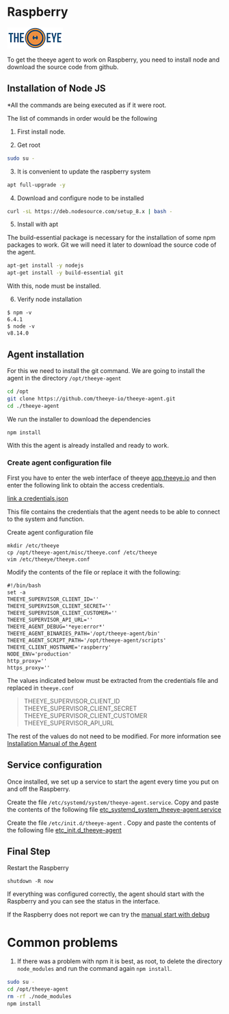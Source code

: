 # Raspberry

[![theeye.io](../../images/logo-theeye-theOeye-logo2.png)](https://theeye.io/en/index.html)

To get the theeye agent to work on Raspberry, you need to install node and download the source code from github.

## Installation of Node JS

*All the commands are being executed as if it were root.

The list of commands in order would be the following

1. First install node. 

2. Get root

```bash
sudo su -
```

3. It is convenient to update the raspberry system

```bash
apt full-upgrade -y
```

4. Download and configure node to be installed

```bash
curl -sL https://deb.nodesource.com/setup_8.x | bash -
```

5. Install with apt

The build-essential package is necessary for the installation of some npm packages to work. Git we will need it later to download the source code of the agent.

```bash
apt-get install -y nodejs
apt-get install -y build-essential git
```

With this, node must be installed.

6. Verify node installation

```text
$ npm -v
6.4.1
$ node -v
v8.14.0
```
## Agent installation

For this we need to install the git command. We are going to install the agent in the directory `/opt/theeye-agent`

```bash
cd /opt
git clone https://github.com/theeye-io/theeye-agent.git
cd ./theeye-agent
```

We run the installer to download the dependencies

```text
npm install
```

With this the agent is already installed and ready to work.

### Create agent configuration file

First you have to enter the web interface of theeye [app.theeye.io](https://app.theeye.io) and then enter the following link to obtain the access credentials.

[link a credentials.json](https://app.theeye.io/api/agent/credentials)

This file contains the credentials that the agent needs to be able to connect to the system and function.

Create agent configuration file

```text
mkdir /etc/theeye
cp /opt/theeye-agent/misc/theeye.conf /etc/theeye
vim /etc/theeye/theeye.conf
```

Modify the contents of the file or replace it with the following:

```text
#!/bin/bash
set -a
THEEYE_SUPERVISOR_CLIENT_ID=''
THEEYE_SUPERVISOR_CLIENT_SECRET=''
THEEYE_SUPERVISOR_CLIENT_CUSTOMER=''
THEEYE_SUPERVISOR_API_URL=''
THEEYE_AGENT_DEBUG='*eye:error*'
THEEYE_AGENT_BINARIES_PATH='/opt/theeye-agent/bin'
THEEYE_AGENT_SCRIPT_PATH='/opt/theeye-agent/scripts'
THEEYE_CLIENT_HOSTNAME='raspberry'
NODE_ENV='production'
http_proxy=''
https_proxy=''
```

The values indicated below must be extracted from the credentials file and replaced in `theeye.conf`

> THEEYE\_SUPERVISOR\_CLIENT\_ID  
> THEEYE\_SUPERVISOR\_CLIENT\_SECRET  
> THEEYE\_SUPERVISOR\_CLIENT\_CUSTOMER  
> THEEYE\_SUPERVISOR\_API\_URL

The rest of the values do not need to be modified. For more information see [Installation Manual of the Agent](/core-concepts/the-eye-agent/)

## Service configuration

Once installed, we set up a service to start the agent every time you put on and off the Raspberry.

Create the file `/etc/systemd/system/theeye-agent.service`. Copy and paste the contents of the following file [etc\_systemd\_system\_theeye-agent.service](/core-concepts/the-eye-agent/examples/etc_systemd_system_theeye-agent.service)

Create the file `/etc/init.d/theeye-agent` . Copy and paste the contents of the following file [etc\_init.d\_theeye-agent](/core-concepts/the-eye-agent/examples/etc_init.d_theeye-agent)

## Final Step

Restart the Raspberry

```text
shutdown -R now
```

If everything was configured correctly, the agent should start with the Raspberry and you can see the status in the interface.

If the Raspberry does not report we can try the [manual start with debug](/core-concepts/the-eye-agent/debug/)

# Common problems

1. If there was a problem with npm it is best, as root, to delete the directory `node_modules` and run the command again `npm install`.

```bash
sudo su -
cd /opt/theeye-agent
rm -rf ./node_modules
npm install
```
